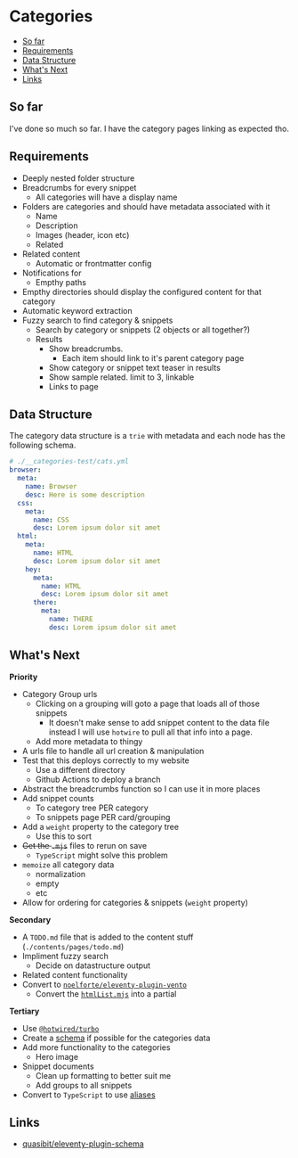 # Categories
- [So far](#so-far)
- [Requirements](#requirements)
- [Data Structure](#data-structure)
- [What's Next](#whats-next)
- [Links](#links)

## So far
I've done so much so far. I have the category pages linking as expected tho.

## Requirements
- Deeply nested folder structure
- Breadcrumbs for every snippet
  - All categories will have a display name
- Folders are categories and should have metadata associated with it
  - Name
  - Description
  - Images (header, icon etc)
  - Related
- Related content
  - Automatic or frontmatter config
- Notifications for
  - Empthy paths
- Empthy directories should display the configured content for that category
- Automatic keyword extraction
- Fuzzy search to find category & snippets
  - Search by category or snippets (2 objects or all together?)
  - Results
    - Show breadcrumbs.
      - Each item should link to it's parent category page
    - Show category or snippet text teaser in results
    - Show sample related. limit to 3, linkable
    - Links to page

## Data Structure
The category data structure is a `trie` with metadata and each node has the following schema.

```yaml
# ./__categories-test/cats.yml
browser:
  meta:
    name: Browser
    desc: Here is some description
  css:
    meta:
      name: CSS
      desc: Lorem ipsum dolor sit amet
  html:
    meta:
      name: HTML
      desc: Lorem ipsum dolor sit amet
    hey:
      meta:
        name: HTML
        desc: Lorem ipsum dolor sit amet
      there:
        meta:
          name: THERE
          desc: Lorem ipsum dolor sit amet
```

## What's Next
**Priority**
- Category Group urls
  - Clicking on a grouping will goto a page that loads all of those snippets
    - It doesn't make sense to add snippet content to the data file instead I will use `hotwire` to pull all that info into a page.
  - Add more metadata to thingy
- A urls file to handle all url creation & manipulation
- Test that this deploys correctly to my website
  - Use a different directory
  - Github Actions to deploy a branch
- Abstract the breadcrumbs function so I can use it in more places
- Add snippet counts
  - To category tree PER category
  - To snippets page PER card/grouping
- Add a `weight` property to the category tree
  - Use this to sort
- ~~Get the `.mjs`~~ files to rerun on save
  - `TypeScript` might solve this problem
- `memoize` all category data
  - normalization
  - empty
  - etc
- Allow for ordering for categories & snippets (`weight` property)

**Secondary**
- A `TODO.md` file that is added to the content stuff (`./contents/pages/todo.md`)
- Impliment fuzzy search
  - Decide on datastructure output
- Related content functionality
- Convert to [`noelforte/eleventy-plugin-vento`](https://github.com/noelforte/eleventy-plugin-vento)
  - Convert the [`htmlList.mjs`](../config/11ty/shortcodes/htmlList.mjs) into a partial

**Tertiary**
- Use [`@hotwired/turbo`](https://hotwired.dev/)
- Create a [schema](https://www.11ty.dev/docs/data-validate/) if possible for the categories data
- Add more functionality to the categories
  - Hero image
- Snippet documents
  - Clean up formatting to better suit me
  - Add groups to all snippets
- Convert to `TypeScript` to use [aliases](https://blog.logrocket.com/using-path-aliases-cleaner-react-typescript-imports/)

## Links
- [quasibit/eleventy-plugin-schema](https://github.com/quasibit/eleventy-plugin-schema?tab=readme-ov-file)
